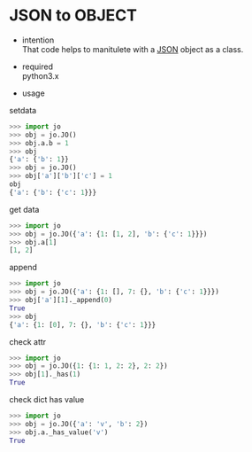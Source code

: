 # JSON to OBJECT
- intention  
That code helps to manitulete with a [JSON](https://en.wikipedia.org/wiki/JSON) object as a class.

- required  
python3.x


- usage 

setdata
```python
>>> import jo
>>> obj = jo.JO()
>>> obj.a.b = 1
>>> obj
{'a': {'b': 1}}
>>> obj = jo.JO()
>>> obj['a']['b']['c'] = 1
obj
{'a': {'b': {'c': 1}}}
```

get data
```python
>>> import jo
>>> obj = jo.JO({'a': {1: [1, 2], 'b': {'c': 1}}})
>>> obj.a[1]
[1, 2]
```

append
```python
>>> import jo
>>> obj = jo.JO({'a': {1: [], 7: {}, 'b': {'c': 1}}})
>>> obj['a'][1]._append(0)
True
>>> obj
{'a': {1: [0], 7: {}, 'b': {'c': 1}}}
```

check attr
```python
>>> import jo
>>> obj = jo.JO({1: {1: 1, 2: 2}, 2: 2})
>>> obj[1]._has(1)
True
```

check dict has value
```python
>>> import jo
>>> obj = jo.JO({'a': 'v', 'b': 2})
>>> obj.a._has_value('v')
True
```
